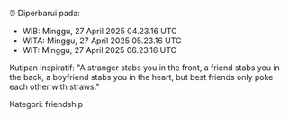 ⏰ Diperbarui pada:
- WIB: Minggu, 27 April 2025 04.23.16 UTC
- WITA: Minggu, 27 April 2025 05.23.16 UTC
- WIT: Minggu, 27 April 2025 06.23.16 UTC

Kutipan Inspiratif:
"A stranger stabs you in the front, a friend stabs you in the back, a boyfriend stabs you in the heart, but best friends only poke each other with straws."


Kategori: friendship

